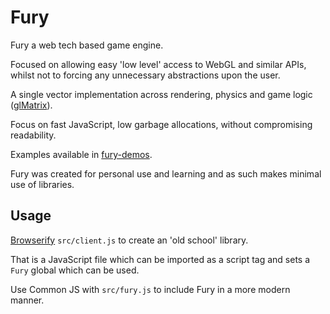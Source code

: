 # Fury

Fury a web tech based game engine.

Focused on allowing easy 'low level' access to WebGL and similar APIs, whilst not to forcing any unnecessary abstractions upon the user.

A single vector implementation across rendering, physics and game logic ([glMatrix](https://github.com/toji/gl-matrix)).

Focus on fast JavaScript, low garbage allocations, without compromising readability.

Examples available in [fury-demos](https://github.com/delphic/fury-demos).

Fury was created for personal use and learning and as such makes minimal use of libraries.

## Usage

[Browserify](http://browserify.org/) `src/client.js` to create an 'old school' library.

That is a JavaScript file which can be imported as a script tag and sets a `Fury` global which can be used.

Use Common JS with `src/fury.js` to include Fury in a more modern manner.
